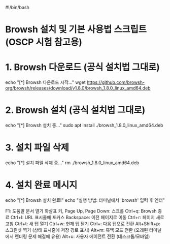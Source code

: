 #!/bin/bash

# Browsh 설치 및 기본 사용법 스크립트 (OSCP 시험 참고용)

# 1. Browsh 다운로드 (공식 설치법 그대로)

echo "[*] Browsh 다운로드 시작..."
wget https://github.com/browsh-org/browsh/releases/download/v1.8.0/browsh_1.8.0_linux_amd64.deb

# 2. Browsh 설치 (공식 설치법 그대로)

echo "[*] Browsh 설치 중..."
sudo apt install ./browsh_1.8.0_linux_amd64.deb

# 3. 설치 파일 삭제

echo "[*] 설치 파일 삭제 중..."
rm ./browsh_1.8.0_linux_amd64.deb

# 4. 설치 완료 메시지

echo "[*] Browsh 설치 완료!"
echo "실행 방법: 터미널에서 'browsh' 입력 후 엔터"

F1: 도움말 문서 열기
화살표 키, Page Up, Page Down: 스크롤
Ctrl+q: Browsh 종료
Ctrl+l: URL 표시줄에 포커스
Backspace: 이전 페이지로 이동
Ctrl+r: 페이지 새로 고침
Ctrl+t: 새 탭 열기
Ctrl+w: 현재 탭 닫기
Ctrl+\: 다음 탭으로 전환
Alt+Shift+p: 스크린샷 찍기 (상태 표시줄에 저장 경로 표시)
Alt+m: 흑백 모드 전환 (오래된 터미널에서 렌더링 문제 해결에 유용)
Alt+u: 사용자 에이전트 전환 (데스크톱/모바일)
